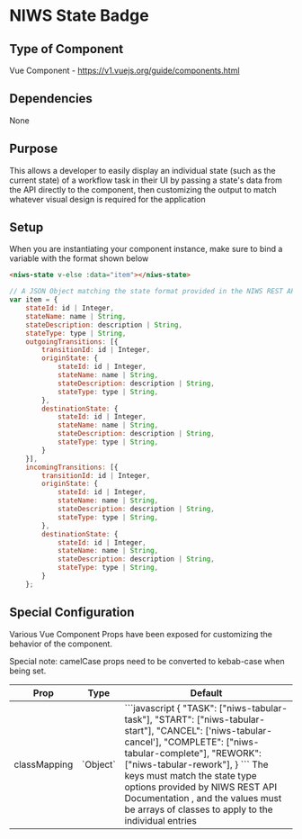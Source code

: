 # NIWS State Badge

## Type of Component
Vue Component - https://v1.vuejs.org/guide/components.html

## Dependencies
None

## Purpose
This allows a developer to easily display an individual state (such as the current state) of a workflow task in their UI by passing a state's data from the API directly to the component, then customizing the output to match whatever visual design is required for the application

## Setup

When you are instantiating your component instance, make sure to bind a variable with the format shown below
```html
<niws-state v-else :data="item"></niws-state>
```

```javascript
// A JSON Object matching the state format provided in the NIWS REST API
var item = {
    stateId: id | Integer,
    stateName: name | String,
    stateDescription: description | String,
    stateType: type | String,
    outgoingTransitions: [{
        transitionId: id | Integer,
        originState: {
            stateId: id | Integer,
            stateName: name | String,
            stateDescription: description | String,
            stateType: type | String,
        },
        destinationState: {
            stateId: id | Integer,
            stateName: name | String,
            stateDescription: description | String,
            stateType: type | String,
        }
    }],
    incomingTransitions: [{
        transitionId: id | Integer,
        originState: {
            stateId: id | Integer,
            stateName: name | String,
            stateDescription: description | String,
            stateType: type | String,
        },
        destinationState: {
            stateId: id | Integer,
            stateName: name | String,
            stateDescription: description | String,
            stateType: type | String,
        }
    }; 
```

## Special Configuration
Various Vue Component Props have been exposed for customizing the behavior of the component.

Special note: camelCase props need to be converted to kebab-case when being set.

<table>
    <thead>
        <tr>
            <th>Prop</th>
            <th>Type</th>
            <th>Default</th>
        </tr>
    </thead>
    <tbody>
        <tr>
            <td>classMapping</td>
            <td>`Object`</td>
            <td>
                ```javascript
                {
                    "TASK": ["niws-tabular-task"],
                    "START": ["niws-tabular-start"],
                    "CANCEL": ['niws-tabular-cancel'],
                    "COMPLETE": ["niws-tabular-complete"],
                    "REWORK": ["niws-tabular-rework"],
                }
                ```
                The keys must match the state type options provided by NIWS REST API Documentation , and the values must be arrays of classes to apply to the individual entries
            </td>
        </tr>
    </tbody>
</table>
